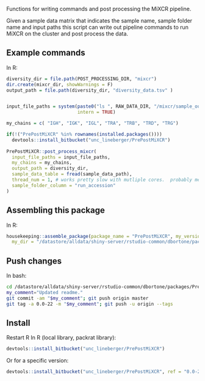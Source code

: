 Functions for writing commands and post processing the MiXCR pipeline.

Given a sample data matrix that indicates the sample name, sample folder name and input paths
this script can write out pipeline commands to run MiXCR on the cluster and post process the
data.

## Example commands
In R:
``` r 
diversity_dir = file.path(POST_PROCESSING_DIR, "mixcr")
dir.create(mixcr_dir, showWarnings = F)
output_path = file.path(diversity_dir, "diversity_data.tsv" )


input_file_paths = system(paste0("ls ", RAW_DATA_DIR, "/mixcr/sample_output/*/*_clones.txt"), 
                          intern = TRUE)

my_chains = c( "IGH", "IGK", "IGL", "TRA", "TRB", "TRD", "TRG")

if(!("PrePostMiXCR" %in% rownames(installed.packages())))
  devtools::install_bitbucket("unc_lineberger/PrePostMiXCR")
  
PrePostMiXCR::post_process_mixcr(
  input_file_paths = input_file_paths,
  my_chains = my_chains,
  output_path = diversity_dir,
  sample_data_table = fread(sample_data_path),
  thread_num = 1, # works pretty slow with mutliple cores.  probably memory limited.
  sample_folder_column = "run_accession"
)
```


## Assembling this package
In R:
``` r
housekeeping::assemble_package(package_name = "PrePostMiXCR", my_version = "0.0-22",
  my_dir = "/datastore/alldata/shiny-server/rstudio-common/dbortone/packages/PrePostMiXCR")
```

## Push changes
In bash:
``` bash
cd /datastore/alldata/shiny-server/rstudio-common/dbortone/packages/PrePostMiXCR
my_comment="Updated readme."
git commit -am "$my_comment"; git push origin master
git tag -a 0.0-22 -m "$my_comment"; git push -u origin --tags
```

## Install
Restart R
In R (local library, packrat library):
``` r
devtools::install_bitbucket("unc_lineberger/PrePostMiXCR")
```

Or for a specific version:
``` r
devtools::install_bitbucket("unc_lineberger/PrePostMiXCR", ref = "0.0-22")
```